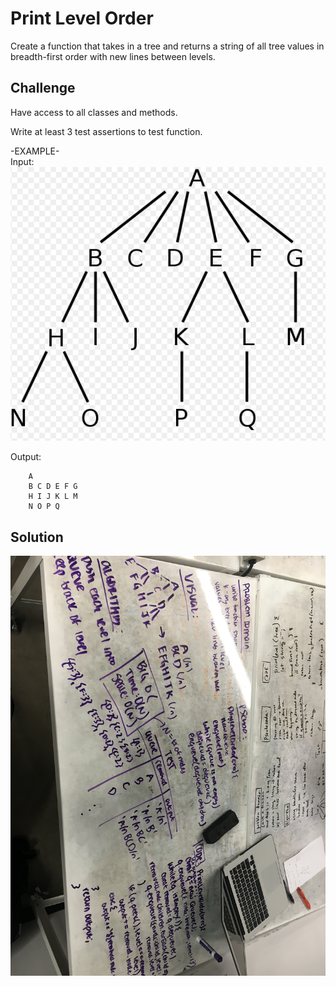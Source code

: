 # Print Level Order

Create a function that takes in a tree and returns a string of all tree values in breadth-first order with new lines between levels.

## Challenge

Have access to all classes and methods.

Write at least 3 test assertions to test function.

-EXAMPLE- <br/>
Input: <br/>
![whiteboard solution](../assets/k-ary.png)

Output: <br/>

        A 
        B C D E F G 
        H I J K L M 
        N O P Q
        
## Solution

![whiteboard solution](../assets/print-level-order.jpg)
